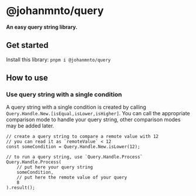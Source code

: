 # @johanmnto/query
**An easy query string library.**

## Get started
Install this library:
`pnpm i @johanmnto/query`

## How to use
### Use query string with a single condition
A query string with a single condition is created by calling `Query.Handle.New.[isEqual,isLower,isHigher]`.
You can call the appropriate comparison mode to handle your query string, other comparison modes may be added later.

```
// create a query string to compare a remote value with 12
// you can read it as `remoteValue` < 12
const someCondition = Query.Handle.New.isLower(12);

// to run a query string, use `Query.Handle.Process`
Query.Handle.Process(
    // put here your query string
    someCondition,
    // put here the remote value of your query
    8
).result();
```